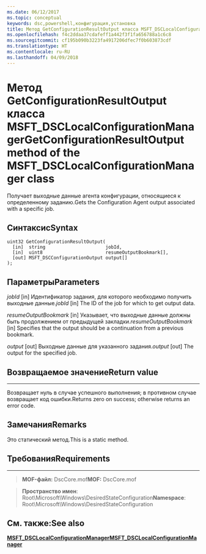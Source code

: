 ```yaml
---
ms.date: 06/12/2017
ms.topic: conceptual
keywords: dsc,powershell,конфигурация,установка
title: Метод GetConfigurationResultOutput класса MSFT_DSCLocalConfigurationManager
ms.openlocfilehash: f4c2ddaa37cdafeff1a442f3f1fa656788a1c6c8
ms.sourcegitcommit: cf195b090b3223fa4917206dfec7f0b603873cdf
ms.translationtype: HT
ms.contentlocale: ru-RU
ms.lasthandoff: 04/09/2018
---
```

# <a name="getconfigurationresultoutput-method-of-the-msftdsclocalconfigurationmanager-class"></a><span data-ttu-id="36867-103">Метод GetConfigurationResultOutput класса MSFT_DSCLocalConfigurationManager</span><span class="sxs-lookup"><span data-stu-id="36867-103">GetConfigurationResultOutput method of the MSFT_DSCLocalConfigurationManager class</span></span>

<span data-ttu-id="36867-104">Получает выходные данные агента конфигурации, относящиеся к определенному заданию.</span><span class="sxs-lookup"><span data-stu-id="36867-104">Gets the Configuration Agent output associated with a specific job.</span></span>

<a name="syntax"></a><span data-ttu-id="36867-105">Синтаксис</span><span class="sxs-lookup"><span data-stu-id="36867-105">Syntax</span></span>
------

```mof
uint32 GetConfigurationResultOutput(
  [in]  string                      jobId,
  [in]  uint8                       resumeOutputBookmark[],
  [out] MSFT_DSCConfigurationOutput output[]
);
```

<a name="parameters"></a><span data-ttu-id="36867-106">Параметры</span><span class="sxs-lookup"><span data-stu-id="36867-106">Parameters</span></span>
----------

<span data-ttu-id="36867-107">*jobId* \[in\] Идентификатор задания, для которого необходимо получить выходные данные.</span><span class="sxs-lookup"><span data-stu-id="36867-107">*jobId* \[in\] The ID of the job for which to get output data.</span></span>

<span data-ttu-id="36867-108">*resumeOutputBookmark* \[in\] Указывает, что выходные данные должны быть продолжением от предыдущей закладки.</span><span class="sxs-lookup"><span data-stu-id="36867-108">*resumeOutputBookmark* \[in\] Specifies that the output should be a continuation from a previous bookmark.</span></span>

<span data-ttu-id="36867-109">*output* \[out\] Выходные данные для указанного задания.</span><span class="sxs-lookup"><span data-stu-id="36867-109">*output* \[out\] The output for the specified job.</span></span>

## <a name="return-value"></a><span data-ttu-id="36867-110">Возвращаемое значение</span><span class="sxs-lookup"><span data-stu-id="36867-110">Return value</span></span>
------------

<span data-ttu-id="36867-111">Возвращает нуль в случае успешного выполнения; в противном случае возвращает код ошибки.</span><span class="sxs-lookup"><span data-stu-id="36867-111">Returns zero on success; otherwise returns an error code.</span></span>

## <a name="remarks"></a><span data-ttu-id="36867-112">Замечания</span><span class="sxs-lookup"><span data-stu-id="36867-112">Remarks</span></span>

<span data-ttu-id="36867-113">Это статический метод.</span><span class="sxs-lookup"><span data-stu-id="36867-113">This is a static method.</span></span>

## <a name="requirements"></a><span data-ttu-id="36867-114">Требования</span><span class="sxs-lookup"><span data-stu-id="36867-114">Requirements</span></span>
------------
><span data-ttu-id="36867-115">**MOF-файл:** DscCore.mof</span><span class="sxs-lookup"><span data-stu-id="36867-115">**MOF:** DscCore.mof</span></span>

><span data-ttu-id="36867-116">**Пространство имен**: Root\Microsoft\Windows\DesiredStateConfiguration</span><span class="sxs-lookup"><span data-stu-id="36867-116">**Namespace**: Root\Microsoft\Windows\DesiredStateConfiguration</span></span>


## <a name="see-also"></a><span data-ttu-id="36867-117">См. также:</span><span class="sxs-lookup"><span data-stu-id="36867-117">See also</span></span>


[<span data-ttu-id="36867-118">**MSFT_DSCLocalConfigurationManager**</span><span class="sxs-lookup"><span data-stu-id="36867-118">**MSFT_DSCLocalConfigurationManager**</span></span>](msft-dsclocalconfigurationmanager.md)